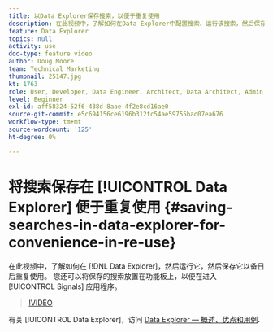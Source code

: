 ```yaml
---
title: 以Data Explorer保存搜索，以便于重复使用
description: 在此视频中，了解如何在Data Explorer中配置搜索、运行该搜索，然后保存该搜索以备日后重复使用。 您还可以将保存的搜索放置在功能板上，以便在您进入信号应用程序时可立即使用。
feature: Data Explorer
topics: null
activity: use
doc-type: feature video
author: Doug Moore
team: Technical Marketing
thumbnail: 25147.jpg
kt: 1763
role: User, Developer, Data Engineer, Architect, Data Architect, Admin, Leader
level: Beginner
exl-id: aff58324-52f6-438d-8aae-4f2e8cd16ae0
source-git-commit: e5c694156ce6196b312fc54ae59755bac07ea676
workflow-type: tm+mt
source-wordcount: '125'
ht-degree: 0%

---
```


# 将搜索保存在 [!UICONTROL Data Explorer] 便于重复使用 {#saving-searches-in-data-explorer-for-convenience-in-re-use}

在此视频中，了解如何在 [!DNL Data Explorer]，然后运行它，然后保存它以备日后重复使用。 您还可以将保存的搜索放置在功能板上，以便在进入 [!UICONTROL Signals] 应用程序。

>[!VIDEO](https://video.tv.adobe.com/v/25147/?quality=12)

有关 [!UICONTROL Data Explorer]，访问 [Data Explorer — 概述、优点和用例](https://experiencecloud.adobe.com/resources/help/en_US/aam/data-explorer.html).
